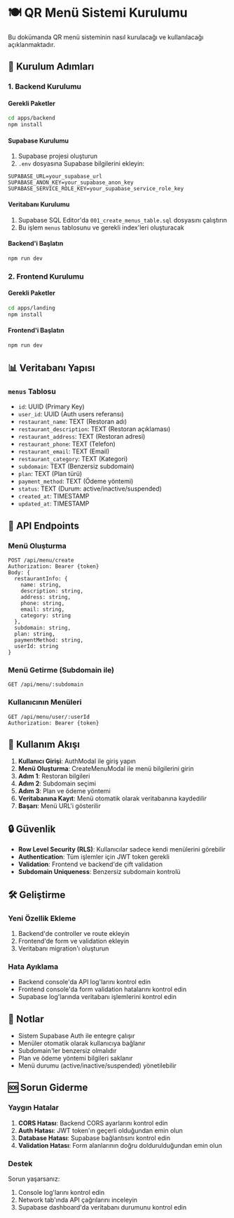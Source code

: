 # 🍽️ QR Menü Sistemi Kurulumu

Bu dokümanda QR menü sisteminin nasıl kurulacağı ve kullanılacağı açıklanmaktadır.

## 🚀 Kurulum Adımları

### 1. Backend Kurulumu

#### Gerekli Paketler

```bash
cd apps/backend
npm install
```

#### Supabase Kurulumu

1. Supabase projesi oluşturun
2. `.env` dosyasına Supabase bilgilerini ekleyin:

```env
SUPABASE_URL=your_supabase_url
SUPABASE_ANON_KEY=your_supabase_anon_key
SUPABASE_SERVICE_ROLE_KEY=your_supabase_service_role_key
```

#### Veritabanı Kurulumu

1. Supabase SQL Editor'da `001_create_menus_table.sql` dosyasını çalıştırın
2. Bu işlem `menus` tablosunu ve gerekli index'leri oluşturacak

#### Backend'i Başlatın

```bash
npm run dev
```

### 2. Frontend Kurulumu

#### Gerekli Paketler

```bash
cd apps/landing
npm install
```

#### Frontend'i Başlatın

```bash
npm run dev
```

## 📊 Veritabanı Yapısı

### `menus` Tablosu

- `id`: UUID (Primary Key)
- `user_id`: UUID (Auth users referansı)
- `restaurant_name`: TEXT (Restoran adı)
- `restaurant_description`: TEXT (Restoran açıklaması)
- `restaurant_address`: TEXT (Restoran adresi)
- `restaurant_phone`: TEXT (Telefon)
- `restaurant_email`: TEXT (Email)
- `restaurant_category`: TEXT (Kategori)
- `subdomain`: TEXT (Benzersiz subdomain)
- `plan`: TEXT (Plan türü)
- `payment_method`: TEXT (Ödeme yöntemi)
- `status`: TEXT (Durum: active/inactive/suspended)
- `created_at`: TIMESTAMP
- `updated_at`: TIMESTAMP

## 🔐 API Endpoints

### Menü Oluşturma

```
POST /api/menu/create
Authorization: Bearer {token}
Body: {
  restaurantInfo: {
    name: string,
    description: string,
    address: string,
    phone: string,
    email: string,
    category: string
  },
  subdomain: string,
  plan: string,
  paymentMethod: string,
  userId: string
}
```

### Menü Getirme (Subdomain ile)

```
GET /api/menu/:subdomain
```

### Kullanıcının Menüleri

```
GET /api/menu/user/:userId
Authorization: Bearer {token}
```

## 🎯 Kullanım Akışı

1. **Kullanıcı Girişi**: AuthModal ile giriş yapın
2. **Menü Oluşturma**: CreateMenuModal ile menü bilgilerini girin
3. **Adım 1**: Restoran bilgileri
4. **Adım 2**: Subdomain seçimi
5. **Adım 3**: Plan ve ödeme yöntemi
6. **Veritabanına Kayıt**: Menü otomatik olarak veritabanına kaydedilir
7. **Başarı**: Menü URL'i gösterilir

## 🔒 Güvenlik

- **Row Level Security (RLS)**: Kullanıcılar sadece kendi menülerini görebilir
- **Authentication**: Tüm işlemler için JWT token gerekli
- **Validation**: Frontend ve backend'de çift validation
- **Subdomain Uniqueness**: Benzersiz subdomain kontrolü

## 🛠️ Geliştirme

### Yeni Özellik Ekleme

1. Backend'de controller ve route ekleyin
2. Frontend'de form ve validation ekleyin
3. Veritabanı migration'ı oluşturun

### Hata Ayıklama

- Backend console'da API log'larını kontrol edin
- Frontend console'da form validation hatalarını kontrol edin
- Supabase log'larında veritabanı işlemlerini kontrol edin

## 📝 Notlar

- Sistem Supabase Auth ile entegre çalışır
- Menüler otomatik olarak kullanıcıya bağlanır
- Subdomain'ler benzersiz olmalıdır
- Plan ve ödeme yöntemi bilgileri saklanır
- Menü durumu (active/inactive/suspended) yönetilebilir

## 🆘 Sorun Giderme

### Yaygın Hatalar

1. **CORS Hatası**: Backend CORS ayarlarını kontrol edin
2. **Auth Hatası**: JWT token'ın geçerli olduğundan emin olun
3. **Database Hatası**: Supabase bağlantısını kontrol edin
4. **Validation Hatası**: Form alanlarının doğru doldurulduğundan emin olun

### Destek

Sorun yaşarsanız:

1. Console log'larını kontrol edin
2. Network tab'ında API çağrılarını inceleyin
3. Supabase dashboard'da veritabanı durumunu kontrol edin
